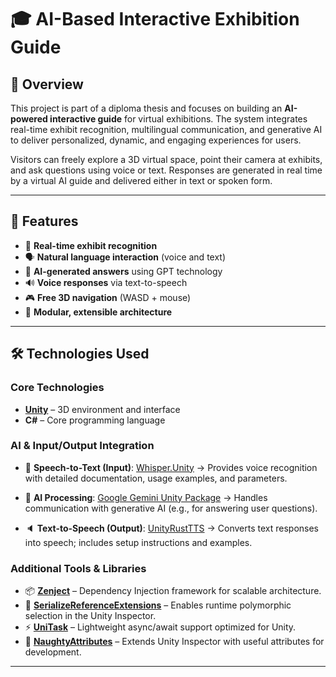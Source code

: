 # 🎓 AI-Based Interactive Exhibition Guide

## 📌 Overview

This project is part of a diploma thesis and focuses on building an **AI-powered interactive guide** for virtual exhibitions. The system integrates real-time exhibit recognition, multilingual communication, and generative AI to deliver personalized, dynamic, and engaging experiences for users.

Visitors can freely explore a 3D virtual space, point their camera at exhibits, and ask questions using voice or text. Responses are generated in real time by a virtual AI guide and delivered either in text or spoken form.

---

## 🚀 Features

* 🎯 **Real-time exhibit recognition**
* 🗣️ **Natural language interaction** (voice and text)
* 🧠 **AI-generated answers** using GPT technology
* 🔊 **Voice responses** via text-to-speech
* 🎮 **Free 3D navigation** (WASD + mouse)
* 🧩 **Modular, extensible architecture**

---

## 🛠️ Technologies Used

### Core Technologies

* [**Unity**](https://unity.com/) – 3D environment and interface
* **C#** – Core programming language

### AI & Input/Output Integration

* 🎤 **Speech-to-Text (Input)**: [Whisper.Unity](https://github.com/Macoron/whisper.unity)
  → Provides voice recognition with detailed documentation, usage examples, and parameters.

* 🧠 **AI Processing**: [Google Gemini Unity Package](https://github.com/UnityGameStudio/Gemini-Unity-Package)
  → Handles communication with generative AI (e.g., for answering user questions).

* 🔈 **Text-to-Speech (Output)**: [UnityRustTTS](https://github.com/keijiro/UnityRustTts)
  → Converts text responses into speech; includes setup instructions and examples.

### Additional Tools & Libraries

* 📦 **[Zenject](https://github.com/modesttree/Zenject)** – Dependency Injection framework for scalable architecture.
* 🧩 **[SerializeReferenceExtensions](https://github.com/mackysoft/Unity-SerializeReferenceExtensions)** – Enables runtime polymorphic selection in the Unity Inspector.
* ⚡ **[UniTask](https://github.com/Cysharp/UniTask)** – Lightweight async/await support optimized for Unity.
* 🧰 **[NaughtyAttributes](https://github.com/dbrizov/NaughtyAttributes)** – Extends Unity Inspector with useful attributes for development.

---
